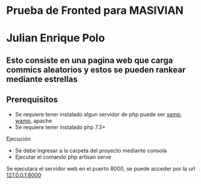 # Prueba de Fronted para MASIVIAN
# Julian Enrique Polo

## Esto consiste en una pagina web que carga commics aleatorios y estos se pueden rankear mediante estrellas

## Prerequisitos
+ Se requiere tener instalado algun servidor de php puede ser [xamp](https://www.apachefriends.org/es/index.html), [wamp](https://www.wampserver.com/en/), apache
+ Se requiere tener instalado php 7.3+

Ejecución

+ Se debe ingresar a la carpeta del proyecto mediante consola
+ Ejecutar el comando php artisan serve

Se ejecutara el servidor web en el puerto 8000, se puede acceder por la url [127.0.0.1:8000](127.0.0.1:8000)
